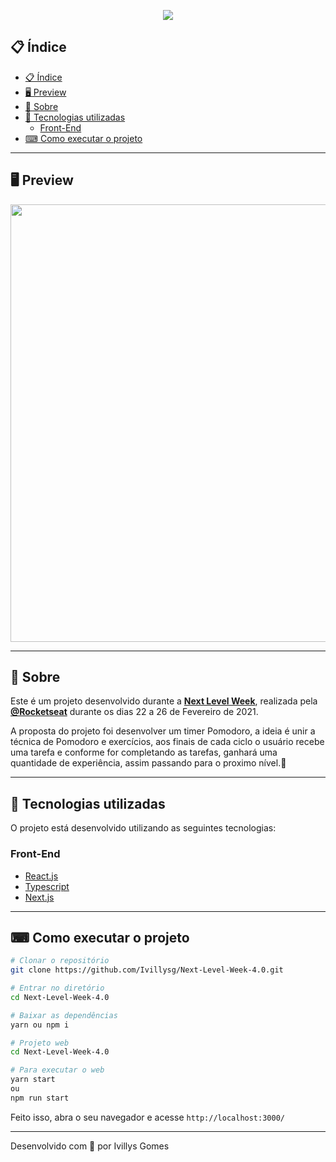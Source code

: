 <p align="center">
  <img src="https://imgur.com/XxlyY4t.png" >
</p>

## 📋 Índice
- [📋 Índice](#-índice)
- [🖥 Preview](#-preview)
- [📖 Sobre](#-sobre)
- [🚀 Tecnologias utilizadas](#-tecnologias-utilizadas)
  - [Front-End](#front-end)
- [⌨ Como executar o projeto](#-como-executar-o-projeto)


---

## 🖥 Preview

<p align="center">
  <img src="https://imgur.com/COKMuQV.png" width="700" >
</p>


---

## 📖 Sobre

Este é um projeto desenvolvido durante a **[Next Level Week](https://nextlevelweek.com/)**, realizada pela **[@Rocketseat](https://github.com/Rocketseat)** durante os dias 22 a 26 de Fevereiro de 2021.

A proposta do projeto foi desenvolver um timer Pomodoro, a ideia é unir a técnica de Pomodoro e exercícios, aos finais de cada ciclo o usuário recebe uma tarefa e conforme for completando as tarefas, ganhará uma quantidade de experiência, assim passando para o proximo nível.🚀

---

## 🚀 Tecnologias utilizadas

O projeto está desenvolvido utilizando as seguintes tecnologias:

### Front-End

  - [React.js](https://reactjs.org/)
  - [Typescript](https://www.typescriptlang.org/)
  - [Next.js](https://nextjs.org/docs/getting-started)

---

## ⌨ Como executar o projeto

```bash
# Clonar o repositório
git clone https://github.com/Ivillysg/Next-Level-Week-4.0.git

# Entrar no diretório
cd Next-Level-Week-4.0

# Baixar as dependências
yarn ou npm i

# Projeto web
cd Next-Level-Week-4.0

# Para executar o web
yarn start
ou
npm run start

```

Feito isso, abra o seu navegador e acesse `http://localhost:3000/`

---


Desenvolvido com 💜 por Ivillys Gomes
